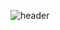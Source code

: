 ![header](https://capsule-render.vercel.app/api?type=waving&color=FCB6D0&height=300&section=header&fontColor=f7f5f5&text=EunJu's%20Github&fontSize=90&animation=fadeIn&fontAlignY=38&desc=GitHub%20Profile%20Repo&descAlignY=51&descAlign=75)

<!-- ### 👋 Hi, I'm Eunju Jo. 
### I'm studying Back-end Engineer 💻 -->




<!-- [![Top Langs](https://github-readme-stats.vercel.app/api/top-langs/?username=dmswn1004)](https://github.com/dmswn1004/github-readme-stats) -->

